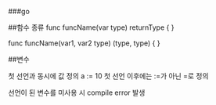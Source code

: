 ###go

##함수 종류
func funcName(var type) returnType {
}

func funcName(var1, var2 type) (type, type) {
}

##변수

첫 선언과 동시에 값 정의 a := 10
첫 선언 이후에는 :=가 아닌 =로 정의

선언이 된 변수를 미사용 시 compile error 발생
